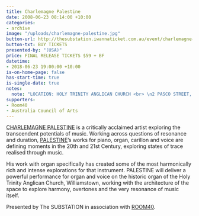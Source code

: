 ```yaml
---
title: Charlemagne Palestine
date: 2008-06-23 08:14:00 +10:00
categories:
- archive
image: "/uploads/charlemagne-palestine.jpg"
button-url: http://thesubstation.iwannaticket.com.au/event/charlemagne-palestine-usa-MTQzNzI
button-txt: BUY TICKETS
presented-by: "(USA)"
price: FINAL RELEASE TICKETS $59 + BF
datetime:
- 2018-06-23 19:00:00 +10:00
is-on-home-page: false
has-start-time: true
is-single-date: true
notes:
  note: "LOCATION: HOLY TRINITY ANGLICAN CHURCH <br> \n2 PASCO STREET, WILLIAMSTOWN"
supporters:
- Room40
- Australia Council of Arts
---
```


[CHARLEMAGNE PALESTINE](https://www.theguardian.com/music/2010/mar/04/charlemagne-palestine-carillon-bells) is a critically acclaimed artist exploring the transcendent potentials of music. Working across questions of resonance and duration, [PALESTINE](https://www.youtube.com/watch?v=bulibjyaQ0s&t=1247s)’s works for piano, organ, carillon and voice are defining moments in the 20th and 21st Century, exploring states of trace realised through music.

His work with organ specifically has created some of the most harmonically rich and intense explorations for that instrument. PALESTINE will deliver a powerful performance for organ and voice on the historic organ of the Holy Trinity Anglican Church, Williamstown, working with the architecture of the space to explore harmony, overtones and the very resonance of music itself. 

Presented by The SUBSTATION in association with [ROOM40](http://room40.org/).
